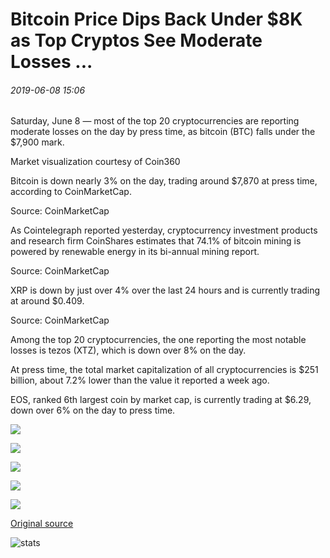 # Bitcoin Price Dips Back Under $8K as Top Cryptos See Moderate Losses ...

###### 2019-06-08 15:06

Saturday, June 8 — most of the top 20 cryptocurrencies are reporting moderate losses on the day by press time, as bitcoin (BTC) falls under the $7,900 mark.

Market visualization courtesy of Coin360

Bitcoin is down nearly 3% on the day, trading around $7,870 at press time, according to CoinMarketCap.

Source: CoinMarketCap

As Cointelegraph reported yesterday, cryptocurrency investment products and research firm CoinShares estimates that 74.1% of bitcoin mining is powered by renewable energy in its bi-annual mining report.

Source: CoinMarketCap

XRP is down by just over 4% over the last 24 hours and is currently trading at around $0.409.

Source: CoinMarketCap

Among the top 20 cryptocurrencies, the one reporting the most notable losses is tezos (XTZ), which is down over 8% on the day.

At press time, the total market capitalization of all cryptocurrencies is $251 billion, about 7.2% lower than the value it reported a week ago.

EOS, ranked 6th largest coin by market cap, is currently trading at $6.29, down over 6% on the day to press time.

![](https://s3.cointelegraph.com/storage/uploads/view/84fa5168cb9d29acff77bd310905fb1b.png)

![](https://s3.cointelegraph.com/storage/uploads/view/d4bb21c6c6fefd13635b220969289941.png)

![](https://s3.cointelegraph.com/storage/uploads/view/41dbaed58313f0f02c2e7479c598cbfc.png)

![](https://s3.cointelegraph.com/storage/uploads/view/eca1451f2c728b97665042406aab3aaf.png)

![](https://s3.cointelegraph.com/storage/uploads/view/c10a24b0e84f9e85e0fb5a978330c8ba.png)

[Original source](https://cointelegraph.com/news/bitcoin-price-dips-back-under-8k-as-top-cryptos-see-moderate-losses)

![stats](https://c.statcounter.com/11760860/0/a89fa40b/1/ "stats")
